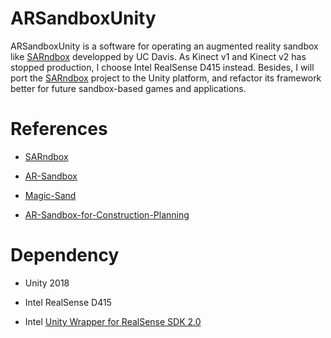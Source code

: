 # ARSandboxUnity
ARSandboxUnity is a software for operating an augmented reality sandbox like  [SARndbox](http://idav.ucdavis.edu/~okreylos/ResDev/SARndbox/) developped by UC Davis. 
As Kinect v1 and Kinect v2 has stopped production, I choose Intel RealSense D415 instead. Besides, I will port the [SARndbox](https://github.com/KeckCAVES/SARndbox) project to the Unity platform, and refactor its framework better for future sandbox-based games and applications.


# References
- [SARndbox](https://github.com/KeckCAVES/SARndbox)

- [AR-Sandbox](https://github.com/jloehr/AR-Sandbox)

- [Magic-Sand](https://github.com/thomwolf/Magic-Sand)

- [AR-Sandbox-for-Construction-Planning](https://github.com/soltesza/AR-Sandbox-for-Construction-Planning)

# Dependency
- Unity 2018

- Intel RealSense D415

- Intel [Unity Wrapper for RealSense SDK 2.0](https://github.com/IntelRealSense/librealsense/tree/master/wrappers/unity)
